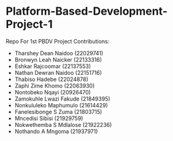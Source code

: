 # Platform-Based-Development-Project-1
Repo For 1st PBDV Project
Contributions:
- Tharshey Dean Naidoo (22029741)
- Bronwyn Leah Naicker (22133316)
- Eshkar Rajcoomar (22137553)
- Nathan Dewran Naidoo (22151716)
- Thabiso Hadebe (22024878)
- Zaphi Zime Khomo (22063930)
- Nontobeko Nqayi (20926470)
- Zamokuhle Lwazi Fakude (21849395)
- Nonkululeko Maphumulo (21614429)
- Fanelesibonge S Zuma (21803715)
- Mncedisi Sibisi (21929759)
- Nokwethemba S Mdlalose (21922236)
- Nothando A Mngoma (21937971)
